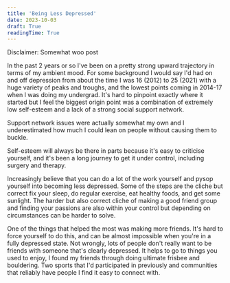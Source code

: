 ```yaml
---
title: 'Being Less Depressed'
date: 2023-10-03 
draft: True
readingTime: True 
---
```


Disclaimer: Somewhat woo post 

In the past 2 years or so I've been on a pretty strong upward trajectory in terms of my ambient mood. For some background I would say I'd had on and off depression from about the time I was 16 (2012) to 25 (2021) with a huge variety of peaks and troughs, and the lowest points coming in 2014-17 when I was doing my undergrad. It's hard to pinpoint exactly where it started but I feel the biggest origin point was a combination of extremely low self-esteem and a lack of a strong social support network. 

Support network issues were actually somewhat my own and I underestimated how much I could lean on people without causing them to buckle. 

Self-esteem will always be there in parts because it's easy to criticise yourself, and it's been a long journey to get it under control, including surgery and therapy. 

Increasingly believe that you can do a lot of the work yourself and pysop yourself into becoming less depressed. Some of the steps are the cliche but correct fix your sleep, do regular exercise, eat healthy foods, and get some sunlight. The harder but also correct cliche of making a good friend group and finding your passions are also within your control but depending on circumstances can be harder to solve. 

One of the things that helped the most was making more friends. It's hard to force yourself to do this, and can be almost impossible when you're in a fully depressed state. Not wrongly, lots of people don't really want to be friends with someone that's clearly depressed. It helps to go to things you used to enjoy, I found my friends through doing ultimate frisbee and bouldering. Two sports that I'd participated in previously and communities that reliably have people I find it easy to connect with. 

